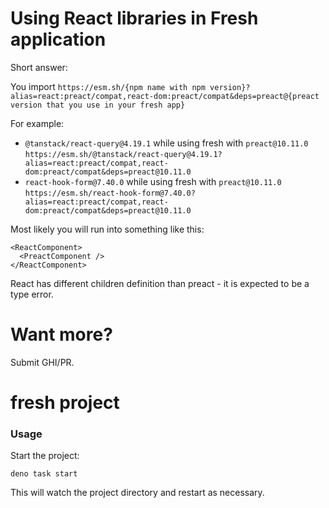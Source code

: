 # Using React libraries in Fresh application

Short answer:

You import
`https://esm.sh/{npm name with npm version}?alias=react:preact/compat,react-dom:preact/compat&deps=preact@{preact version that you use in your fresh app}`

For example:
* `@tanstack/react-query@4.19.1` while using fresh with `preact@10.11.0`
`https://esm.sh/@tanstack/react-query@4.19.1?alias=react:preact/compat,react-dom:preact/compat&deps=preact@10.11.0`
* `react-hook-form@7.40.0` while using fresh with `preact@10.11.0`
`https://esm.sh/react-hook-form@7.40.0?alias=react:preact/compat,react-dom:preact/compat&deps=preact@10.11.0`

Most likely you will run into something like this:
```
<ReactComponent>
  <PreactComponent />
</ReactComponent>
```

React has different children definition than preact - it is expected to be a type error.

# Want more?

Submit GHI/PR.


# fresh project

### Usage

Start the project:

```
deno task start
```

This will watch the project directory and restart as necessary.
